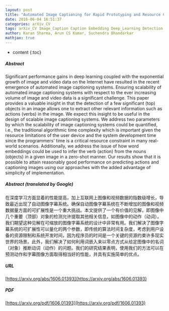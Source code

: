 ```yaml
---
layout: post
title: "Automated Image Captioning for Rapid Prototyping and Resource Constrained Environments"
date: 2016-06-04 16:51:37
categories: arXiv_CV
tags: arXiv_CV Image_Caption Caption Embedding Deep_Learning Detection
author: Karan Sharma, Arun CS Kumar, Suchendra Bhandarkar
mathjax: true
---
```


* content
{:toc}

##### Abstract
Significant performance gains in deep learning coupled with the exponential growth of image and video data on the Internet have resulted in the recent emergence of automated image captioning systems. Ensuring scalability of automated image captioning systems with respect to the ever increasing volume of image and video data is a significant challenge. This paper provides a valuable insight in that the detection of a few significant (top) objects in an image allows one to extract other relevant information such as actions (verbs) in the image. We expect this insight to be useful in the design of scalable image captioning systems. We address two parameters by which the scalability of image captioning systems could be quantified, i.e., the traditional algorithmic time complexity which is important given the resource limitations of the user device and the system development time since the programmers' time is a critical resource constraint in many real-world scenarios. Additionally, we address the issue of how word embeddings could be used to infer the verb (action) from the nouns (objects) in a given image in a zero-shot manner. Our results show that it is possible to attain reasonably good performance on predicting actions and captioning images using our approaches with the added advantage of simplicity of implementation.

##### Abstract (translated by Google)
在深度学习方面显着的性能提高，加上互联网上图像和视频数据的指数级增长，导致最近出现了自动图像字幕系统。确保自动图像字幕系统在不断增加的图像和视频数据量方面的可扩展性是一个重大挑战。本文提供了一个有价值的见解，即图像中几个重要（顶部）对象的检测允许提取其他相关信息，如图像中的动作（动词）。我们期望这种见解在可缩放的图像字幕系统的设计中非常有用。我们解决了图像字幕系统的可扩展性可以量化的两个参数，即传统的算法时间复杂度，考虑到用户设备的资源限制和系统开发时间，因为程序员的时间是一个关键的资源约束许多现实世界的场景。此外，我们解决了如何利用词嵌入来以零点方式从给定图像中的名词（对象）推断动词（动作）的问题。我们的研究结果表明，使用我们的方法可以在预测动作和字幕图像方面取得相当好的性能，并具有实施简单的优点。

##### URL
[https://arxiv.org/abs/1606.01393](https://arxiv.org/abs/1606.01393)

##### PDF
[https://arxiv.org/pdf/1606.01393](https://arxiv.org/pdf/1606.01393)

